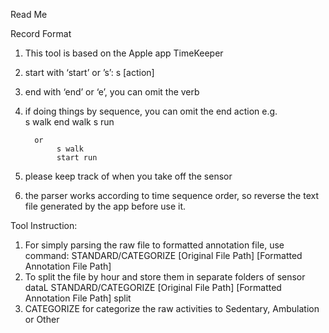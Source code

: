 Read Me

Record Format

1. This tool is based on the Apple app TimeKeeper
2. start with ‘start’ or ’s’: s [action]
3. end with ‘end’ or ‘e’, you can omit the verb
4. if doing things by sequence, you can omit the end action
	       e.g.			    
	            s walk
	            end walk
              s run

         or
              s walk
              start run
5. please keep track of when you take off the sensor
6. the parser works according to time sequence order, so reverse the text file generated by the app before use it.

Tool Instruction:

1. For simply parsing the raw file to formatted annotation file, use command:
	STANDARD/CATEGORIZE [Original File Path] [Formatted Annotation File Path]
2. To split the file by hour and store them in separate folders of sensor dataL
	STANDARD/CATEGORIZE [Original File Path] [Formatted Annotation File Path] split
3. CATEGORIZE for categorize the raw activities to Sedentary, Ambulation or Other

